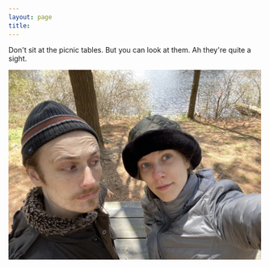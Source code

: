 ```yaml
---
layout: page
title: 
---
```


Don't sit at the picnic tables.  But you can look at them.  Ah they're quite a sight.

<a href="/assets/bluebird/11.jpg">
<img src="/assets/bluebird/11.jpg" width="500" class="centerimg"/>
</a>

